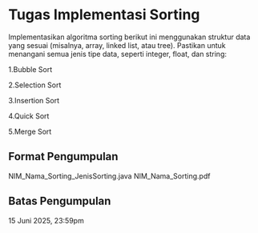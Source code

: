 # Tugas Implementasi Sorting

Implementasikan algoritma sorting berikut ini menggunakan struktur data yang sesuai (misalnya, array, linked list, atau tree). Pastikan untuk menangani semua jenis tipe data, seperti integer, float, dan string:

1.Bubble Sort

2.Selection Sort

3.Insertion Sort

4.Quick Sort

5.Merge Sort

## Format Pengumpulan
NIM_Nama_Sorting_JenisSorting.java
NIM_Nama_Sorting.pdf

## Batas Pengumpulan
15 Juni 2025, 23:59pm
